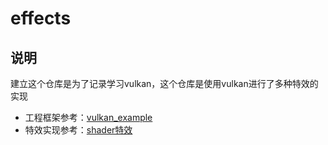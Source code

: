 # effects
## 说明
建立这个仓库是为了记录学习vulkan，这个仓库是使用vulkan进行了多种特效的实现
- 工程框架参考：[vulkan_example](https://github.com/SaschaWillems/Vulkan)
- 特效实现参考：[shader特效](https://github.com/githubhaohao/NDK_OpenGLES_3_0)
